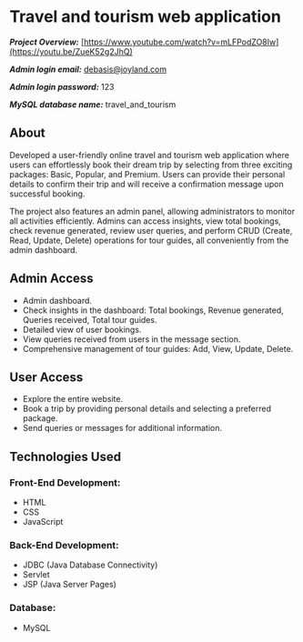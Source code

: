 # Travel and tourism web application

***Project Overview:*** [https://www.youtube.com/watch?v=mLFPodZO8Iw](https://youtu.be/ZueK52g2JhQ)

***Admin login email:*** debasis@joyland.com

***Admin login password:*** 123

***MySQL database name:*** travel_and_tourism

## About
Developed a user-friendly online travel and tourism web application where users can effortlessly book their dream trip by selecting from three exciting packages: Basic, Popular, and Premium. Users can provide their personal details to confirm their trip and will receive a confirmation message upon successful booking.

The project also features an admin panel, allowing administrators to monitor all activities efficiently. Admins can access insights, view total bookings, check revenue generated, review user queries, and perform CRUD (Create, Read, Update, Delete) operations for tour guides, all conveniently from the admin dashboard.

## Admin Access
- Admin dashboard.
- Check insights in the dashboard: Total bookings, Revenue generated, Queries received, Total tour guides.
- Detailed view of user bookings.
- View queries received from users in the message section.
- Comprehensive management of tour guides: Add, View, Update, Delete.

## User Access
- Explore the entire website.
- Book a trip by providing personal details and selecting a preferred package.
- Send queries or messages for additional information.

## Technologies Used
### Front-End Development:
- HTML
- CSS
- JavaScript

### Back-End Development:
- JDBC (Java Database Connectivity)
- Servlet
- JSP (Java Server Pages)

### Database:
- MySQL
